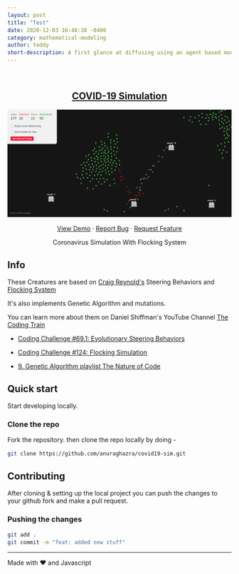 ```yaml
---
layout: post
title: "Test"
date: 2020-12-03 16:48:38 -0400
category: mathematical-modeling
author: teddy
short-description: A first glance at diffusing using an agent based model.
---
```


<br />
<p align="center">
  <a href="https://anuraghazra.github.io/covid19-sim">
    <h2 align="center">COVID-19 Simulation</h2>
    <img src="./assets/screenshot.png" />
  </a>

  <p align="center">
    <a href="https://anuraghazra.github.io/covid19-sim">View Demo</a>
    ·
    <a href="https://github.com/anuraghazra/covid19-sim/issues">Report Bug</a>
    ·
    <a href="https://github.com/anuraghazra/covid19-sim/issues">Request Feature</a>
  </p>
</p>

<p align="center">Coronavirus Simulation With Flocking System</p>

## Info

These Creatures are based on [Craig Reynold's](https://www.red3d.com/cwr/index.html) Steering Behaviors and [Flocking System](https://www.red3d.com/cwr/boids/)

It's also implements Genetic Algorithm and mutations.

You can learn more about them on Daniel Shiffman's YouTube Channel [The Coding Train](https://www.youtube.com/user/shiffman)

- [Coding Challenge #69.1: Evolutionary Steering Behaviors](https://www.youtube.com/watch?v=flxOkx0yLrY&t=1223s)

- [Coding Challenge #124: Flocking Simulation](https://www.youtube.com/watch?v=mhjuuHl6qHM&t=1978s)

- [9. Genetic Algorithm playlist The Nature of Code](https://www.youtube.com/playlist?list=PLRqwX-V7Uu6bJM3VgzjNV5YxVxUwzALHV)

## Quick start

Start developing locally.

### Clone the repo

Fork the repository. then clone the repo locally by doing -

```sh
git clone https://github.com/anuraghazra/covid19-sim.git
```

## Contributing

After cloning & setting up the local project you can push the changes to your github fork and make a pull request.

### Pushing the changes

```bash
git add .
git commit -m "feat: added new stuff"
```

---

Made with :heart: and Javascript
